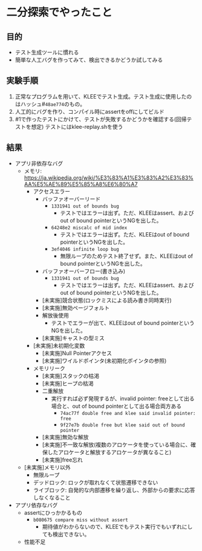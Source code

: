 # 二分探索でやったこと

## 目的
- テスト生成ツールに慣れる
- 簡単な人工バグを作ってみて、検出できるかどうか試してみる

## 実験手順
1. 正常なプログラムを用いて、KLEEでテスト生成。テスト生成に使用したのはハッシュ#`48ae774`のもの。
2. 人工的にバグを作り、コンパイル時にassertをoffにしてビルド
3. #1で作ったテストにかけて、テストが失敗するかどうかを確認する(回帰テストを想定)
   テストにはklee-replay.shを使う

## 結果
- アプリ非依存なバグ
  - メモリ: https://ja.wikipedia.org/wiki/%E3%83%A1%E3%83%A2%E3%83%AA%E5%AE%89%E5%85%A8%E6%80%A7
    - アクセスエラー
      - バッファオーバーリード
        - `1331941 out of bounds bug`
          - テストではエラーは出ず。ただ、KLEEはassert、およびout of bound pointerというNGを出した。
        - `64248e2 miscalc of mid index`
          - テストではエラーは出ず。ただ、KLEEはout of bound pointerというNGを出した。
        - `3ef4046 infinite loop bug`
          - 無限ループのためテスト終了せず。また、KLEEはout of bound pointerというNGを出した。
      - バッファオーバーフロー(書き込み)
        - `1331941 out of bounds bug`
          - テストではエラーは出ず。ただ、KLEEはassert、およびout of bound pointerというNGを出した。
      - [未実施]競合状態(ロックミスによる読み書き同時実行)
      - [未実施]無効ページフォルト
      - 解放後使用
        - テストでエラーが出て、KLEEはout of bound pointerというNGを出した。
      - [未実施]キャストの型ミス
    - [未実施]未初期化変数
      - [未実施]Null Pointerアクセス
      - [未実施]ワイルドポインタ(未初期化ポインタの参照)
    - メモリリーク
      - [未実施]スタックの枯渇
      - [未実施]ヒープの枯渇
      - 二重解放
        - 実行すれば必ず発現するが、invalid pointer: freeとして出る場合と、out of bound pointerとして出る場合両方ある
          - `74ac77f double free and klee said invalid pointer: free`
          - `9f27e7b double free but klee said out of bound pointer`
      - [未実施]無効な解放
      - [未実施]不一致な解放(複数のアロケータを使っている場合に、確保したアロケータと解放するアロケータが異なること)
      - [未実施]free忘れ
  - [未実施]メモリ以外
    - 無限ループ
    - デッドロック: ロックが取れなくて状態遷移できない
    - ライブロック: 自発的な内部遷移を繰り返し、外部からの要求に応答しなくなること
- アプリ依存なバグ
  - assertにひっかかるもの
    - `b080675 compare miss without assert`
      - 期待値がわからないので、KLEEでもテスト実行でもいずれにしても検出できない。
  - 性能不足

